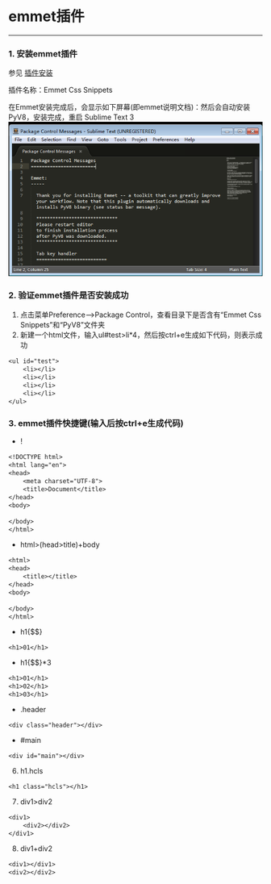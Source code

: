 # emmet插件

---

### 1. 安装emmet插件

参见 [插件安装](installplugin.md)

插件名称：Emmet Css Snippets

在Emmet安装完成后，会显示如下屏幕(即emmet说明文档)：然后会自动安装PyV8，安装完成，重启 Sublime Text 3
![](/images/editor/emmet.png)

### 2. 验证emmet插件是否安装成功
1. 点击菜单Preference-->Package Control，查看目录下是否含有“Emmet Css Snippets”和“PyV8”文件夹
2. 新建一个html文件，输入ul#test>li*4，然后按ctrl+e生成如下代码，则表示成功
```
<ul id="test">
    <li></li>
    <li></li>
    <li></li>
    <li></li>
</ul>
```

### 3. emmet插件快捷键(输入后按ctrl+e生成代码)
- !

```
<!DOCTYPE html>
<html lang="en">
<head>
	<meta charset="UTF-8">
	<title>Document</title>
</head>
<body>

</body>
</html>
```

- html>(head>title)+body

```
<html>
<head>
	<title></title>
</head>
<body>

</body>
</html>
```

- h1{$$}
```
<h1>01</h1>
```
- h1{$$}*3
```
<h1>01</h1>
<h1>02</h1>
<h1>03</h1>
```
- .header
```
<div class="header"></div>
```

-  #main
```
<div id="main"></div>
```
6. h1.hcls
```
<h1 class="hcls"></h1>
```


7. div1>div2
```
<div1>
	<div2></div2>
</div1>
```
8. div1+div2
```
<div1></div1>
<div2></div2>
```
